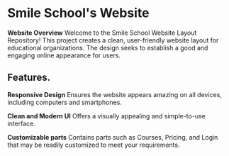 # Smile School's Website

**Website Overview**
Welcome to the Smile School Website Layout Repository! This project creates a clean, user-friendly website layout for educational organizations. The design seeks to establish a good and engaging online appearance for users.

## Features.

**Responsive Design**
Ensures the website appears amazing on all devices, including computers and smartphones.

**Clean and Modern UI**
Offers a visually appealing and simple-to-use interface.

**Customizable parts**
Contains parts such as Courses, Pricing, and Login that may be readily customized to meet your requirements.
